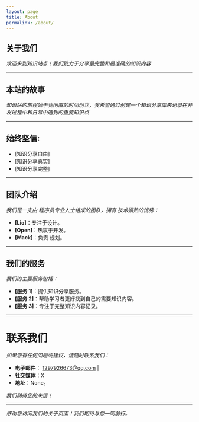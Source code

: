 ```yaml
---
layout: page
title: About
permalink: /about/
---
```

## 关于我们
*欢迎来到知识站点！我们致力于分享最完整和最准确的知识内容*

---

## 本站的故事
*知识站的旅程始于我闲置的时间创立，我希望通过创建一个知识分享库来记录在开发过程中和日常中遇到的重要知识点*

---



## **始终坚信:**
- [知识分享自由]
- [知识分享真实]
- [知识分享完整]
---

## 团队介绍

*我们是一支由 程序员专业人士组成的团队，拥有 技术娴熟的优势：*

- **[Lio]**：专注于设计。
- **[Open]**：热衷于开发。
- **[Mack]**：负责 规划。

---

## 我们的服务

*我们的主要服务包括：*

- **[服务 1]**：提供知识分享服务。
- **[服务 2]**：帮助学习者更好找到自己的需要知识内容。
- **[服务 3]**：专注于完整知识内容记录。

---

# 联系我们

 *如果您有任何问题或建议，请随时联系我们：*
- **电子邮件**： [1297926673@qq.com](mailto:1297926673@qq.com) |
- **社交媒体**：X
- **地址**：None。

*我们期待您的来信！*

---

_感谢您访问我们的关于页面！我们期待与您一同前行。_



[jekyll-organization]: https://github.com/jekyll
